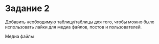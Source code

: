 # Задание 2

Добавить необходимую таблицу/таблицы для того, чтобы можно
было использовать лайки для медиа файлов, постов и пользователей.

Медиа файлы


